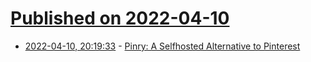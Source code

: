 # [Published on 2022-04-10](index.md)

* [2022-04-10, 20:19:33](https://news.ycombinator.com/item?id=30981280) - [Pinry: A Selfhosted Alternative to Pinterest](https://github.com/pinry/pinry)
